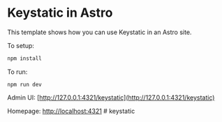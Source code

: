 # Keystatic in Astro

This template shows how you can use Keystatic in an Astro site.

To setup:

```bash
npm install
```

To run:

```
npm run dev
```

Admin UI: [http://127.0.0.1:4321/keystatic](http://127.0.0.1:4321/keystatic)

Homepage: [http://localhost:4321](http://localhost:4321)
#   k e y s t a t i c  
 